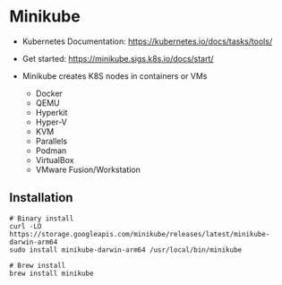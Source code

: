 # Minikube

- Kubernetes Documentation: <https://kubernetes.io/docs/tasks/tools/>
- Get started: <https://minikube.sigs.k8s.io/docs/start/>

- Minikube creates K8S nodes in containers or VMs
  - Docker
  - QEMU
  - Hyperkit
  - Hyper-V
  - KVM
  - Parallels
  - Podman
  - VirtualBox
  - VMware Fusion/Workstation

## Installation

```shell
# Binary install
curl -LO https://storage.googleapis.com/minikube/releases/latest/minikube-darwin-arm64
sudo install minikube-darwin-arm64 /usr/local/bin/minikube
```

```shell
# Brew install
brew install minikube
```

